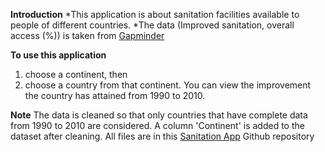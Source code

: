 **Introduction**
*This application is about sanitation facilities available to people of different countries.
*The data (Improved sanitation, overall access (%)) is taken from 
[Gapminder](http://www.gapminder.org/data)

**To use this application**
1. choose a continent, then 
2. choose a country from that continent.
You can view the improvement the country has attained from 1990 to 2010.

**Note**
The data is cleaned so that only countries that have complete data from 1990 to 2010 are considered.
A column 'Continent' is added to the dataset after cleaning.
All files are in this [Sanitation App](https://github.com/kurunaadan/Sanitation_App/) Github repository
